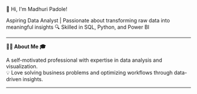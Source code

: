 👋 Hi, I'm Madhuri Padole!

Aspiring Data Analyst | Passionate about transforming raw data into meaningful insights 🔍 Skilled in SQL, Python, and Power BI


---

**👨‍💻 About Me 🎓**

 A self-motivated professional with expertise in data analysis and visualization.  
💡 Love solving business problems and optimizing workflows through data-driven insights.  

---

